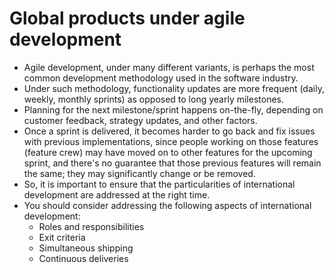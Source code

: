 # Global products under agile development

- Agile development, under many different variants, is perhaps  the most common development methodology used in the software industry.
- Under such methodology, functionality updates are more frequent (daily, weekly, monthly sprints) as opposed to long yearly milestones.
- Planning for the next milestone/sprint happens on-the-fly, depending on customer feedback, strategy updates, and other factors.
- Once a sprint is delivered, it becomes harder to go back and fix issues with previous implementations, since people working on those features (feature crew) may have moved on to other features for the upcoming sprint, and there's no guarantee that those previous features will remain the same; they may significantly change or be removed.
- So, it is important to ensure that the particularities of international development are addressed at the right time. 
- You should consider addressing the following aspects of international development:
  - Roles and responsibilities
  - Exit criteria
  - Simultaneous shipping
  - Continuous deliveries
